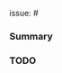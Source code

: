 <!-- Please add the issue number below -->
<!-- ex. issue: #1 -->
issue: #

<!-- Describe the features you have implemented -->
<!-- Also, if there are changes to the UI, please post a video showing the overall changes. -->
### Summary

<!-- Please add a bulleted list of changes you have made -->
<!-- ex. - Changed content 1 -->
<!-- ex. - Changed content 2 -->
<!-- ex. - Changed content 3 -->
### TODO
